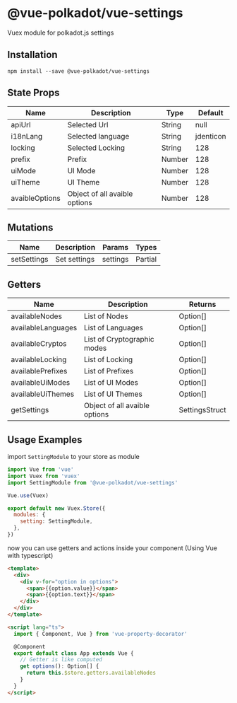 
# @vue-polkadot/vue-settings

Vuex module for polkadot.js settings

## Installation

`npm install --save @vue-polkadot/vue-settings`

## State Props

| Name           | Description                   | Type   | Default   |
| -------------- | ----------------------------- | ------ | --------- |
| apiUrl         | Selected Url                  | String | null      |
| i18nLang       | Selected language             | String | jdenticon |
| locking        | Selected Locking              | String | 128       |
| prefix         | Prefix                        | Number | 128       |
| uiMode         | UI Mode                       | Number | 128       |
| uiTheme        | UI Theme                      | Number | 128       |
| avaibleOptions | Object of all avaible options | Number | 128       |

## Mutations

| Name        | Description  | Params   | Types                   |
| ----------- | ------------ | -------- | ----------------------- |
| setSettings | Set settings | settings | Partial<SettingsStruct> |

## Getters

| Name               | Description                   | Returns        |
| ------------------ | ----------------------------- | -------------- |
| availableNodes     | List of Nodes                 | Option[]       |
| availableLanguages | List of Languages             | Option[]       |
| availableCryptos   | List of Cryptographic modes   | Option[]       |
| availableLocking   | List of Locking               | Option[]       |
| availablePrefixes  | List of Prefixes              | Option[]       |
| availableUiModes   | List of UI Modes              | Option[]       |
| availableUiThemes  | List of UI Themes             | Option[]       |
| getSettings        | Object of all avaible options | SettingsStruct |

## Usage Examples

import `SettingModule` to your store as module

```js
import Vue from 'vue'
import Vuex from 'vuex'
import SettingModule from '@vue-polkadot/vue-settings'

Vue.use(Vuex)

export default new Vuex.Store({
  modules: {
    setting: SettingModule,
  },
})
```

now you can use getters and actions inside your component (Using Vue with typescript)

```html
<template>
  <div>
    <div v-for="option in options">
      <span>{{option.value}}</span>
      <span>{{option.text}}</span>
    </div>
  </div>
</template>

<script lang="ts">
  import { Component, Vue } from 'vue-property-decorator'

  @Component
  export default class App extends Vue {
    // Getter is like computed
    get options(): Option[] {
      return this.$store.getters.availableNodes
    }
  }
</script>
```
